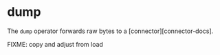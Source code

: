 # dump

The `dump` operator forwards raw bytes to a [connector][connector-docs].

FIXME: copy and adjust from load
